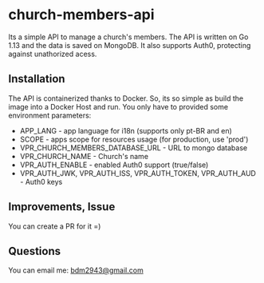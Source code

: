 # church-members-api

Its a simple API to manage a church's members. The API is written on Go 1.13 and the data is saved on MongoDB. It also supports Auth0, protecting against unathorized acess. 

## Installation

The API is containerized thanks to Docker. So, its so simple as build the image into a Docker Host and run. You only have to provided some environment parameters:

- APP_LANG - app language for i18n (supports only pt-BR and en)
- SCOPE - apps scope for resources usage (for production, use 'prod')
- VPR_CHURCH_MEMBERS_DATABASE_URL - URL to mongo database
- VPR_CHURCH_NAME - Church's name
- VPR_AUTH_ENABLE - enabled Auth0 support (true/false)
- VPR_AUTH_JWK, VPR_AUTH_ISS, VPR_AUTH_TOKEN, VPR_AUTH_AUD - Auth0 keys

## Improvements, Issue

You can create a PR for it =) 

## Questions

You can email me: bdm2943@gmail.com
